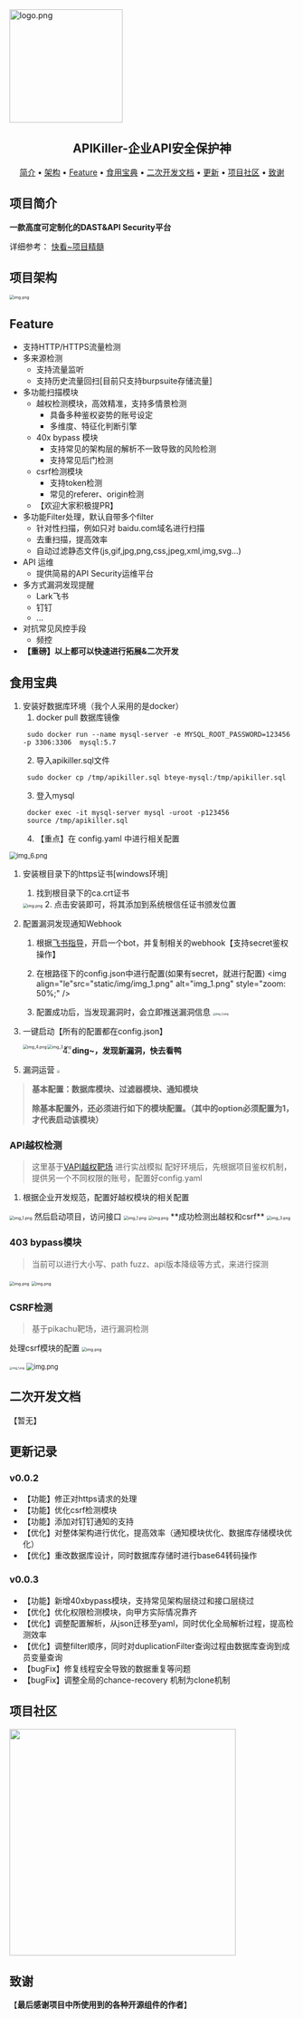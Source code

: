 <img align="center" alt="logo.png" height="200px" src="static/img/img_logo.png" width="auto" />

<h2 align="center">APIKiller-企业API安全保护神</h2>
<p align="center">
  <a href="#项目简介">简介</a> •
  <a href="#项目架构">架构</a> •
  <a href="#Feature">Feature</a> •
  <a href="#食用宝典">食用宝典</a> •
  <a href="#二次开发文档">二次开发文档</a> •
  <a href="#更新记录">更新</a> •
  <a href="#项目社区">项目社区</a> •
  <a href="#致谢">致谢</a>
</p>



## 项目简介
**一款高度可定制化的DAST&API Security平台**

详细参考： [快看~项目精髓](https://aur0ra.cn/3-apikiller/)

## 项目架构
<img src="static/img/architecture.jpg" alt="img.png" style="zoom:50%;" />


## Feature
- 支持HTTP/HTTPS流量检测
- 多来源检测
  - 支持流量监听
  - 支持历史流量回扫\[目前只支持burpsuite存储流量\]
- 多功能扫描模块
  - 越权检测模块，高效精准，支持多情景检测
    - 具备多种鉴权姿势的账号设定
    - 多维度、特征化判断引擎
  - 40x bypass 模块
    - 支持常见的架构层的解析不一致导致的风险检测
    - 支持常见后门检测
  - csrf检测模块
    - 支持token检测
    - 常见的referer、origin检测
  - 【欢迎大家积极提PR】
- 多功能Filter处理，默认自带多个filter
  - 针对性扫描，例如只对 baidu.com域名进行扫描
  - 去重扫描，提高效率
  - 自动过滤静态文件(js,gif,jpg,png,css,jpeg,xml,img,svg...)
- API 运维
  - 提供简易的API Security运维平台
- 多方式漏洞发现提醒
  - Lark飞书
  - 钉钉
  - ...
- 对抗常见风控手段
  - 频控
- **【重磅】以上都可以快速进行拓展&二次开发**

## 食用宝典
1. 安装好数据库环境（我个人采用的是docker）
   1. docker pull 数据库镜像
   ```shell
    sudo docker run --name mysql-server -e MYSQL_ROOT_PASSWORD=123456 -p 3306:3306  mysql:5.7
   ```
   2. 导入apikiller.sql文件
   ```shell
    sudo docker cp /tmp/apikiller.sql bteye-mysql:/tmp/apikiller.sql
   ```
   3. 登入mysql
   ```shell
    docker exec -it mysql-server mysql -uroot -p123456
    source /tmp/apikiller.sql
   ```
   4. 【重点】在 config.yaml 中进行相关配置
   

<img src="static/img/img_6.png" alt="img_6.png" style="zoom:80%;" />

1. 安装根目录下的https证书[windows环境]
   1. 找到根目录下的ca.crt证书  
   <img src="static/img/img.png" alt="img.png" style="zoom:50%;" />
   2. 点击安装即可，将其添加到系统根信任证书颁发位置

2. 配置漏洞发现通知Webhook
   1. 根据[飞书指导](https://open.feishu.cn/document/ukTMukTMukTM/ucTM5YjL3ETO24yNxkjN)，开启一个bot，并复制相关的webhook【支持secret鉴权操作】

   2. 在根路径下的config.json中进行配置(如果有secret，就进行配置)
       <img align="le"src="static/img/img_1.png" alt="img_1.png" style="zoom: 50%;" />

     

   3. 配置成功后，当发现漏洞时，会立即推送漏洞信息
       <img  src="static/img/img_2.png" alt="img_2.png" style="zoom: 33%;" />

     

3. 一键启动【所有的配置都在config.json】

    <img src="static/img/img_4.png" alt="img_4.png" style="zoom:50%;" align="left" />

    <img align=left src="static/img/img_3.png" alt="img_3.png" style="zoom:50%;" />

4. **ding~，发现新漏洞，快去看鸭**

5. 漏洞运营
     <img src="static/img/2.jpg" style="zoom: 33%;" />

  



> **基本配置：数据库模块、过滤器模块、通知模块**
> 
> **除基本配置外，还必须进行如下的模块配置。（其中的option必须配置为1，才代表启动该模块）**
### API越权检测
>这里基于[VAPI越权靶场](https://www.freebuf.com/vuls/332312.html) 进行实战模拟
配好环境后，先根据项目鉴权机制，提供另一个不同权限的账号，配置好config.yaml
1. 根据企业开发规范，配置好越权模块的相关配置
<img src="static/img/img_20.png" alt="img_1.png" style="zoom: 50%;" />
然后启动项目，访问接口
<img src="static/img/img_21.png" alt="img_1.png" style="zoom:50%;" />
<img src="static/img/img_22.png" alt="img.png" style="zoom:50%;" />
**成功检测出越权和csrf**
<img src="static/img/img_23.png" alt="img_3.png" style="zoom: 50%;" />

### 403 bypass模块
> 当前可以进行大小写、path fuzz、api版本降级等方式，来进行探测

<img src="static/img/img_030102.png" alt="img.png" style="zoom:50%;" />
<img src="static/img/img_030101.png" alt="img.png" style="zoom:50%;" />


### CSRF检测
> 基于pikachu靶场，进行漏洞检测

处理csrf模块的配置
<img  src="static/img/img_030103.png" alt="img.png" style="zoom: 50%;" />



<img src="static/img/img_25.png" alt="img_1.png" style="zoom: 33%;" />	

<img src="static/img/img_24.png" alt="img.png" style="zoom: 80%;" />	






## 二次开发文档
【暂无】

## 更新记录
### v0.0.2
- 【功能】修正对https请求的处理
- 【功能】优化csrf检测模块
- 【功能】添加对钉钉通知的支持
- 【优化】对整体架构进行优化，提高效率（通知模块优化、数据库存储模块优化）
- 【优化】重改数据库设计，同时数据库存储时进行base64转码操作



### v0.0.3
- 【功能】新增40xbypass模块，支持常见架构层绕过和接口层绕过
- 【优化】优化权限检测模块，向甲方实际情况靠齐
- 【优化】调整配置解析，从json迁移至yaml，同时优化全局解析过程，提高检测效率
- 【优化】调整filter顺序，同时对duplicationFilter查询过程由数据库查询到成员变量查询
- 【bugFix】修复线程安全导致的数据重复等问题
- 【bugFix】调整全局的chance-recovery 机制为clone机制


## 项目社区

<img src="./static/img/img_030301.png" align="center" height="400">

## 致谢
【**最后感谢项目中所使用到的各种开源组件的作者**】
